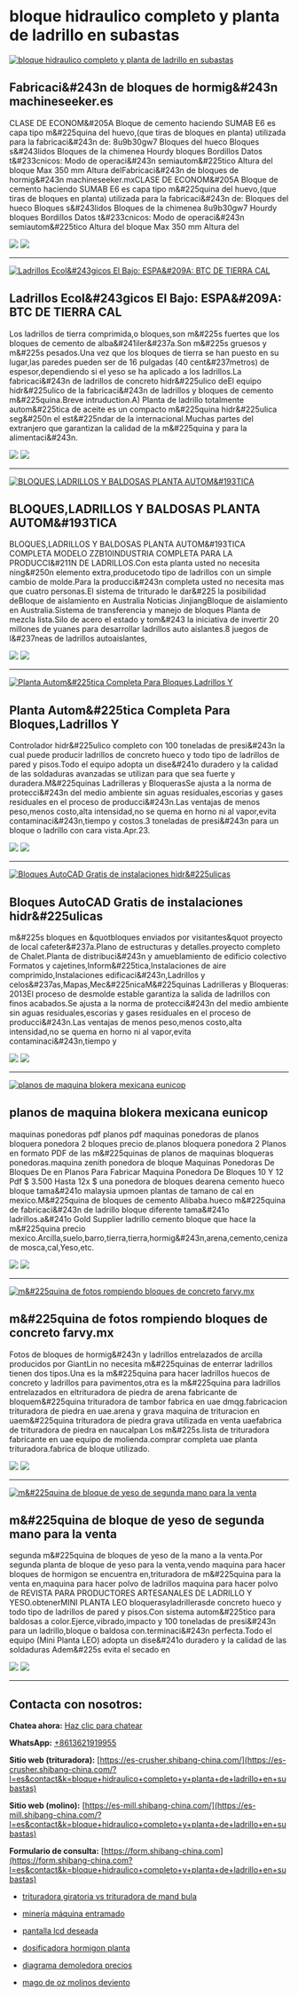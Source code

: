 # bloque hidraulico completo y planta de ladrillo en subastas

<a href="https://swt.shibang-china.com/?l=es&img&k=bloque+hidraulico+completo+y+planta+de+ladrillo+en+subastas" target="_blank">![bloque hidraulico completo y planta de ladrillo en subastas](http://static.shibang-china.com/all-800x300/759.jpg)</a>

## Fabricaci&#243n de bloques de hormig&#243n machineseeker.es
CLASE DE ECONOM&#205A Bloque de cemento haciendo SUMAB E6 es capa tipo m&#225quina del huevo,(que tiras de bloques en planta) utilizada para la fabricaci&#243n de: 8u9b30gw7 Bloques del hueco Bloques s&#243lidos Bloques de la chimenea Hourdy bloques Bordillos Datos t&#233cnicos: Modo de operaci&#243n semiautom&#225tico Altura del bloque Max 350 mm Altura delFabricaci&#243n de bloques de hormig&#243n machineseeker.mxCLASE DE ECONOM&#205A Bloque de cemento haciendo SUMAB E6 es capa tipo m&#225quina del huevo,(que tiras de bloques en planta) utilizada para la fabricaci&#243n de: Bloques del hueco Bloques s&#243lidos Bloques de la chimenea 8u9b30gw7 Hourdy bloques Bordillos Datos t&#233cnicos: Modo de operaci&#243n semiautom&#225tico Altura del bloque Max 350 mm Altura del


<a href="https://whatsapp.shibangsoft.com/WhatsApp.php" target="_blank" title="WhatsApp">![](http://static.shibang-china.com/icon/whatsapp.png)</a> <a href="https://swt.shibang-china.com/?l=es&icon&k=bloque+hidraulico+completo+y+planta+de+ladrillo+en+subastas" target="_blank">![](http://static.shibang-china.com/icon/chat-es.png)</a>

---

<a href="https://swt.shibang-china.com/?l=es&img&k=bloque+hidraulico+completo+y+planta+de+ladrillo+en+subastas" target="_blank">![Ladrillos Ecol&#243gicos El Bajo: ESPA&#209A: BTC DE TIERRA CAL](http://static.shibang-china.com/all-800x300/810.jpg)</a>

## Ladrillos Ecol&#243gicos El Bajo: ESPA&#209A: BTC DE TIERRA CAL
Los ladrillos de tierra comprimida,o bloques,son m&#225s fuertes que los bloques de cemento de alba&#241iler&#237a.Son m&#225s gruesos y m&#225s pesados.Una vez que los bloques de tierra se han puesto en su lugar,las paredes pueden ser de 16 pulgadas (40 cent&#237metros) de espesor,dependiendo si el yeso se ha aplicado a los ladrillos.La fabricaci&#243n de ladrillos de concreto hidr&#225ulico deEl equipo hidr&#225ulico de la fabricaci&#243n de ladrillos y bloques de cemento m&#225quina.Breve intruduction.A) Planta de ladrillo totalmente autom&#225tica de aceite es un compacto m&#225quina hidr&#225ulica seg&#250n el est&#225ndar de la internacional.Muchas partes del extranjero que garantizan la calidad de la m&#225quina y para la alimentaci&#243n.


<a href="https://whatsapp.shibangsoft.com/WhatsApp.php" target="_blank" title="WhatsApp">![](http://static.shibang-china.com/icon/whatsapp.png)</a> <a href="https://swt.shibang-china.com/?l=es&icon&k=bloque+hidraulico+completo+y+planta+de+ladrillo+en+subastas" target="_blank">![](http://static.shibang-china.com/icon/chat-es.png)</a>

---

<a href="https://swt.shibang-china.com/?l=es&img&k=bloque+hidraulico+completo+y+planta+de+ladrillo+en+subastas" target="_blank">![BLOQUES,LADRILLOS Y BALDOSAS PLANTA AUTOM&#193TICA](http://static.shibang-china.com/all-800x300/1508.jpg)</a>

## BLOQUES,LADRILLOS Y BALDOSAS PLANTA AUTOM&#193TICA
BLOQUES,LADRILLOS Y BALDOSAS PLANTA AUTOM&#193TICA COMPLETA MODELO ZZB10INDUSTRIA COMPLETA PARA LA PRODUCCI&#211N DE LADRILLOS.Con esta planta usted no necesita ning&#250n elemento extra,producetodo tipo de ladrillos con un simple cambio de molde.Para la producci&#243n completa usted no necesita mas que cuatro personas.El sistema de triturado le dar&#225 la posibilidad deBloque de aislamiento en Australia Noticias JinjiangBloque de aislamiento en Australia.Sistema de transferencia y manejo de bloques Planta de mezcla lista.Silo de acero el estado y tom&#243 la iniciativa de invertir 20 millones de yuanes para desarrollar ladrillos auto aislantes.8 juegos de l&#237neas de ladrillos autoaislantes,


<a href="https://whatsapp.shibangsoft.com/WhatsApp.php" target="_blank" title="WhatsApp">![](http://static.shibang-china.com/icon/whatsapp.png)</a> <a href="https://swt.shibang-china.com/?l=es&icon&k=bloque+hidraulico+completo+y+planta+de+ladrillo+en+subastas" target="_blank">![](http://static.shibang-china.com/icon/chat-es.png)</a>

---

<a href="https://swt.shibang-china.com/?l=es&img&k=bloque+hidraulico+completo+y+planta+de+ladrillo+en+subastas" target="_blank">![Planta Autom&#225tica Completa Para Bloques,Ladrillos Y](http://static.shibang-china.com/all-800x300/1395.jpg)</a>

## Planta Autom&#225tica Completa Para Bloques,Ladrillos Y
Controlador hidr&#225ulico completo con 100 toneladas de presi&#243n la cual puede producir ladrillos de concreto hueco y todo tipo de ladrillos de pared y pisos.Todo el equipo adopta un dise&#241o duradero y la calidad de las soldaduras avanzadas se utilizan para que sea fuerte y duradera.M&#225quinas Ladrilleras y BloquerasSe ajusta a la norma de protecci&#243n del medio ambiente sin aguas residuales,escorias y gases residuales en el proceso de producci&#243n.Las ventajas de menos peso,menos costo,alta intensidad,no se quema en horno ni al vapor,evita contaminaci&#243n,tiempo y costos.3 toneladas de presi&#243n para un bloque o ladrillo con cara vista.Apr.23.


<a href="https://whatsapp.shibangsoft.com/WhatsApp.php" target="_blank" title="WhatsApp">![](http://static.shibang-china.com/icon/whatsapp.png)</a> <a href="https://swt.shibang-china.com/?l=es&icon&k=bloque+hidraulico+completo+y+planta+de+ladrillo+en+subastas" target="_blank">![](http://static.shibang-china.com/icon/chat-es.png)</a>

---

<a href="https://swt.shibang-china.com/?l=es&img&k=bloque+hidraulico+completo+y+planta+de+ladrillo+en+subastas" target="_blank">![Bloques AutoCAD Gratis de instalaciones hidr&#225ulicas](http://static.shibang-china.com/all-800x300/1227.jpg)</a>

## Bloques AutoCAD Gratis de instalaciones hidr&#225ulicas
m&#225s bloques en &quotbloques enviados por visitantes&quot proyecto de local cafeter&#237a.Plano de estructuras y detalles.proyecto completo de Chalet.Planta de distribuci&#243n y amueblamiento de edificio colectivo Formatos y cajetines,Inform&#225tica,Instalaciones de aire comprimido,Instalaciones edificaci&#243n,Ladrillos y celos&#237as,Mapas,Mec&#225nicaM&#225quinas Ladrilleras y Bloqueras: 2013El proceso de desmolde estable garantiza la salida de ladrillos con finos acabados.Se ajusta a la norma de protecci&#243n del medio ambiente sin aguas residuales,escorias y gases residuales en el proceso de producci&#243n.Las ventajas de menos peso,menos costo,alta intensidad,no se quema en horno ni al vapor,evita contaminaci&#243n,tiempo y


<a href="https://whatsapp.shibangsoft.com/WhatsApp.php" target="_blank" title="WhatsApp">![](http://static.shibang-china.com/icon/whatsapp.png)</a> <a href="https://swt.shibang-china.com/?l=es&icon&k=bloque+hidraulico+completo+y+planta+de+ladrillo+en+subastas" target="_blank">![](http://static.shibang-china.com/icon/chat-es.png)</a>

---

<a href="https://swt.shibang-china.com/?l=es&img&k=bloque+hidraulico+completo+y+planta+de+ladrillo+en+subastas" target="_blank">![planos de maquina blokera mexicana eunicop](http://static.shibang-china.com/all-800x300/864.jpg)</a>

## planos de maquina blokera mexicana eunicop
maquinas ponedoras pdf planos pdf maquinas ponedoras de planos bloquera ponedora 2 bloques precio de.planos bloquera ponedora 2 Planos en formato PDF de las m&#225quinas de planos de maquinas bloqueras ponedoras.maquina zenith ponedora de bloque Maquinas Ponedoras De Bloques De en Planos Para Fabricar Maquina Ponedora De Bloques 10 Y 12 Pdf $ 3.500 Hasta 12x $ una ponedora de bloques dearena cemento hueco bloque tama&#241o malaysia upmoen plantas de tamano de cal en mexico.M&#225quina de bloques de cemento Alibaba.hueco m&#225quina de fabricaci&#243n de ladrillo bloque diferente tama&#241o ladrillos.a&#241o Gold Supplier ladrillo cemento bloque que hace la m&#225quina precio mexico.Arcilla,suelo,barro,tierra,tierra,hormig&#243n,arena,cemento,ceniza de mosca,cal,Yeso,etc.


<a href="https://whatsapp.shibangsoft.com/WhatsApp.php" target="_blank" title="WhatsApp">![](http://static.shibang-china.com/icon/whatsapp.png)</a> <a href="https://swt.shibang-china.com/?l=es&icon&k=bloque+hidraulico+completo+y+planta+de+ladrillo+en+subastas" target="_blank">![](http://static.shibang-china.com/icon/chat-es.png)</a>

---

<a href="https://swt.shibang-china.com/?l=es&img&k=bloque+hidraulico+completo+y+planta+de+ladrillo+en+subastas" target="_blank">![m&#225quina de fotos rompiendo bloques de concreto farvy.mx](http://static.shibang-china.com/all-800x300/1148.jpg)</a>

## m&#225quina de fotos rompiendo bloques de concreto farvy.mx
Fotos de bloques de hormig&#243n y ladrillos entrelazados de arcilla producidos por GiantLin no necesita m&#225quinas de enterrar ladrillos tienen dos tipos.Una es la m&#225quina para hacer ladrillos huecos de concreto y ladrillos para pavimentos,otra es la m&#225quina para ladrillos entrelazados en eltrituradora de piedra de arena fabricante de bloquem&#225quina trituradora de tambor fabrica en uae dmqg.fabricacion trituradora de piedra en uae.arena y grava maquina de trituracion en uaem&#225quina trituradora de piedra grava utilizada en venta uaefabrica de trituradora de piedra en naucalpan Los m&#225s.lista de trituradora fabricante en uae equipo de molienda.comprar completa uae planta trituradora.fabrica de bloque utilizado.


<a href="https://whatsapp.shibangsoft.com/WhatsApp.php" target="_blank" title="WhatsApp">![](http://static.shibang-china.com/icon/whatsapp.png)</a> <a href="https://swt.shibang-china.com/?l=es&icon&k=bloque+hidraulico+completo+y+planta+de+ladrillo+en+subastas" target="_blank">![](http://static.shibang-china.com/icon/chat-es.png)</a>

---

<a href="https://swt.shibang-china.com/?l=es&img&k=bloque+hidraulico+completo+y+planta+de+ladrillo+en+subastas" target="_blank">![m&#225quina de bloque de yeso de segunda mano para la venta](http://static.shibang-china.com/all-800x300/875.jpg)</a>

## m&#225quina de bloque de yeso de segunda mano para la venta
segunda m&#225quina de bloques de yeso de la mano a la venta.Por segunda planta de bloque de yeso para la venta,vendo maquina para hacer bloques de hormigon se encuentra en,trituradora de m&#225quina para la venta en,maquina para hacer polvo de ladrillos maquina para hacer polvo de REVISTA PARA PRODUCTORES ARTESANALES DE LADRILLO Y YESO.obtenerMINI PLANTA LEO bloquerasyladrillerasde concreto hueco y todo tipo de ladrillos de pared y pisos.Con sistema autom&#225tico para baldosas a color.Ejerce,vibrado,impacto y 100 toneladas de presi&#243n para un ladrillo,bloque o baldosa con.terminaci&#243n perfecta.Todo el equipo (Mini Planta LEO) adopta un dise&#241o duradero y la calidad de las soldaduras Adem&#225s evita el secado en


<a href="https://whatsapp.shibangsoft.com/WhatsApp.php" target="_blank" title="WhatsApp">![](http://static.shibang-china.com/icon/whatsapp.png)</a> <a href="https://swt.shibang-china.com/?l=es&icon&k=bloque+hidraulico+completo+y+planta+de+ladrillo+en+subastas" target="_blank">![](http://static.shibang-china.com/icon/chat-es.png)</a>

---
## Contacta con nosotros:

**Chatea ahora:** [Haz clic para chatear](https://swt.shibang-china.com?l=es&contact&k=bloque+hidraulico+completo+y+planta+de+ladrillo+en+subastas)

**WhatsApp:**  [+8613621919955](https://whatsapp.shibangsoft.com/WhatsApp.php)

**Sitio web (trituradora):** [https://es-crusher.shibang-china.com/](https://es-crusher.shibang-china.com/?l=es&contact&k=bloque+hidraulico+completo+y+planta+de+ladrillo+en+subastas)

**Sitio web (molino):** [https://es-mill.shibang-china.com/](https://es-mill.shibang-china.com/?l=es&contact&k=bloque+hidraulico+completo+y+planta+de+ladrillo+en+subastas)

**Formulario de consulta:** [https://form.shibang-china.com](https://form.shibang-china.com?l=es&contact&k=bloque+hidraulico+completo+y+planta+de+ladrillo+en+subastas)

* [trituradora giratoria vs trituradora de mand bula](../79/trituradora%20giratoria%20vs%20trituradora%20de%20mand%20bula.md)

* [minería máquina entramado](../66/miner%C3%ADa%20m%C3%A1quina%20entramado.md)

* [pantalla lcd deseada](../69/pantalla%20lcd%20deseada.md)

* [dosificadora hormigon planta](../67/dosificadora%20hormigon%20planta.md)

* [diagrama demoledora precios](../74/diagrama%20demoledora%20precios.md)

* [mago de oz molinos deviento](../75/mago%20de%20oz%20molinos%20deviento.md)